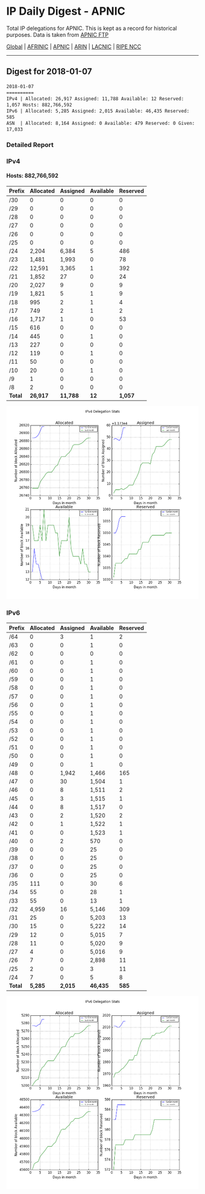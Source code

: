 # IP Daily Digest - APNIC

Total IP delegations for APNIC. This is kept as a record for historical purposes. Data is taken from [APNIC FTP](https://ftp.apnic.net/)

[Global](https://github.com/csmets/IP-Daily-Digest) | [AFRINIC](https://github.com/csmets/IP-Daily-Digest/tree/master/archives/AFRINIC) | [APNIC](https://github.com/csmets/IP-Daily-Digest/tree/master/archives/APNIC) | [ARIN](https://github.com/csmets/IP-Daily-Digest/tree/master/archives/ARIN) | [LACNIC](https://github.com/csmets/IP-Daily-Digest/tree/master/archives/LACNIC) | [RIPE NCC](https://github.com/csmets/IP-Daily-Digest/tree/master/archives/RIPE_NCC)

---

## Digest for 2018-01-07
```
2018-01-07
==========
IPv4 | Allocated: 26,917 Assigned: 11,788 Available: 12 Reserved: 1,057 Hosts: 882,766,592
IPv6 | Allocated: 5,285 Assigned: 2,015 Available: 46,435 Reserved: 585
ASN  | Allocated: 8,164 Assigned: 0 Available: 479 Reserved: 0 Given: 17,033
```

### Detailed Report

### IPv4

#### Hosts: **882,766,592**

| Prefix | Allocated | Assigned | Available | Reserved |
| ----- | ----- | ----- | ----- | ----- |
| /30 | 0 | 0 | 0 | 0 |
| /29 | 0 | 0 | 0 | 0 |
| /28 | 0 | 0 | 0 | 0 |
| /27 | 0 | 0 | 0 | 0 |
| /26 | 0 | 0 | 0 | 0 |
| /25 | 0 | 0 | 0 | 0 |
| /24 | 2,204 | 6,384 | 5 | 486 |
| /23 | 1,481 | 1,993 | 0 | 78 |
| /22 | 12,591 | 3,365 | 1 | 392 |
| /21 | 1,852 | 27 | 0 | 24 |
| /20 | 2,027 | 9 | 0 | 9 |
| /19 | 1,821 | 5 | 1 | 9 |
| /18 | 995 | 2 | 1 | 4 |
| /17 | 749 | 2 | 1 | 2 |
| /16 | 1,717 | 1 | 0 | 53 |
| /15 | 616 | 0 | 0 | 0 |
| /14 | 445 | 0 | 1 | 0 |
| /13 | 227 | 0 | 0 | 0 |
| /12 | 119 | 0 | 1 | 0 |
| /11 | 50 | 0 | 0 | 0 |
| /10 | 20 | 0 | 1 | 0 |
| /9 | 1 | 0 | 0 | 0 |
| /8 | 2 | 0 | 0 | 0 |
| **Total** | **26,917** | **11,788** | **12** | **1,057** |

![ipv4-stats](ipv4-figure.png)

### IPv6

| Prefix | Allocated | Assigned | Available | Reserved |
| ----- | ----- | ----- | ----- | ----- |
| /64 | 0 | 3 | 1 | 2 |
| /63 | 0 | 0 | 1 | 0 |
| /62 | 0 | 0 | 0 | 0 |
| /61 | 0 | 0 | 1 | 0 |
| /60 | 0 | 0 | 1 | 0 |
| /59 | 0 | 0 | 1 | 0 |
| /58 | 0 | 0 | 1 | 0 |
| /57 | 0 | 0 | 1 | 0 |
| /56 | 0 | 0 | 1 | 0 |
| /55 | 0 | 0 | 1 | 0 |
| /54 | 0 | 0 | 1 | 0 |
| /53 | 0 | 0 | 1 | 0 |
| /52 | 0 | 0 | 1 | 0 |
| /51 | 0 | 0 | 1 | 0 |
| /50 | 0 | 0 | 1 | 0 |
| /49 | 0 | 0 | 1 | 0 |
| /48 | 0 | 1,942 | 1,466 | 165 |
| /47 | 0 | 30 | 1,504 | 1 |
| /46 | 0 | 8 | 1,511 | 2 |
| /45 | 0 | 3 | 1,515 | 1 |
| /44 | 0 | 8 | 1,517 | 0 |
| /43 | 0 | 2 | 1,520 | 2 |
| /42 | 0 | 1 | 1,522 | 1 |
| /41 | 0 | 0 | 1,523 | 1 |
| /40 | 0 | 2 | 570 | 0 |
| /39 | 0 | 0 | 25 | 0 |
| /38 | 0 | 0 | 25 | 0 |
| /37 | 0 | 0 | 25 | 0 |
| /36 | 0 | 0 | 25 | 0 |
| /35 | 111 | 0 | 30 | 6 |
| /34 | 55 | 0 | 28 | 1 |
| /33 | 55 | 0 | 13 | 1 |
| /32 | 4,959 | 16 | 5,146 | 309 |
| /31 | 25 | 0 | 5,203 | 13 |
| /30 | 15 | 0 | 5,222 | 14 |
| /29 | 12 | 0 | 5,015 | 7 |
| /28 | 11 | 0 | 5,020 | 9 |
| /27 | 4 | 0 | 5,016 | 9 |
| /26 | 7 | 0 | 2,898 | 11 |
| /25 | 2 | 0 | 3 | 11 |
| /24 | 7 | 0 | 5 | 8 |
| **Total** | **5,285** | **2,015** | **46,435** | **585** |

![ipv6-stats](ipv6-figure.png)